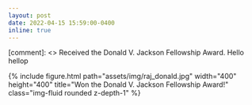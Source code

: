 ```yaml
---
layout: post
date: 2022-04-15 15:59:00-0400
inline: true
---
```


[comment]: <> Received the Donald V. Jackson Fellowship Award.
Hello hellop
<div class="row">
    <div class="col-sm mt-3 mt-md-0">
        {% include figure.html path="assets/img/raj_donald.jpg" width="400" height="400" title="Won the Donald V. Jackson Fellowship Award!"  class="img-fluid rounded z-depth-1" %}
    </div>
</div>
<!-- ![alt text](https://github.com/Raj-Sanjay-Shah/raj-sanjay-shah.github.io/tree/master/assets/img/raj_donald.jpg) -->
